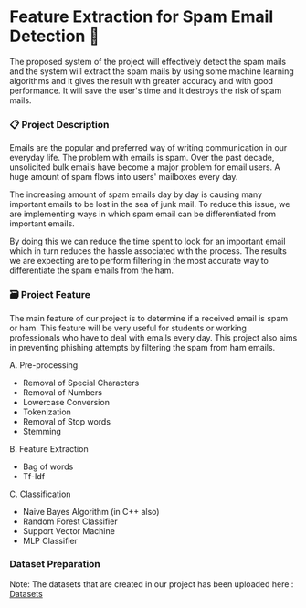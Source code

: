 # **Feature Extraction for Spam Email Detection** 📧

The proposed system of the project will effectively detect the spam mails and the system will extract the spam mails by using some machine learning algorithms and it gives the result with greater accuracy and with good performance. It will save the user's time and it destroys the risk of spam mails.

### 📋 Project Description

Emails are the popular and preferred way of writing communication in our everyday life. The problem with emails is spam. Over the past decade, unsolicited bulk emails have become a major problem for email users. A huge amount of spam flows into users' mailboxes every day.

The increasing amount of spam emails day by day is causing many important emails to be lost in the sea of junk mail. To reduce this issue, we are implementing ways in which spam email can be differentiated from important emails.

By doing this we can reduce the time spent to look for an important email which in turn reduces the hassle associated with the process. The results we are expecting are to perform filtering in the most accurate way to differentiate the spam emails from the ham.

### 🗃️ Project Feature

The main feature of our project is to determine if a received email is spam or ham. This feature will be very useful for students or working professionals who have to deal with emails every day. 
This project also aims in preventing phishing attempts by filtering the spam from ham emails. 

A.	Pre-processing <br>
- Removal of Special Characters <br>
- Removal of Numbers <br>
- Lowercase Conversion <br>
- Tokenization <br>
- Removal of Stop words <br>
- Stemming <br>

B.	Feature Extraction <br>
- Bag of words <br>
- Tf-Idf <br>

C. Classification <br>
- Naive Bayes Algorithm (in C++ also)
- Random Forest Classifier
- Support Vector Machine
- MLP Classifier

### Dataset Preparation

Note: The datasets that are created in our project has been uploaded here : [Datasets](https://drive.google.com/drive/folders/1rXZUdqfM7isbSdluulQhJ2wKu2ho8MDj?usp=share_link)
